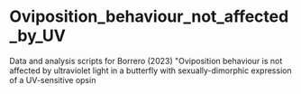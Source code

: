 # Oviposition_behaviour_not_affected_by_UV
Data and analysis scripts for Borrero (2023) "Oviposition behaviour is not affected by ultraviolet light in a butterfly with sexually-dimorphic expression of a UV-sensitive opsin
